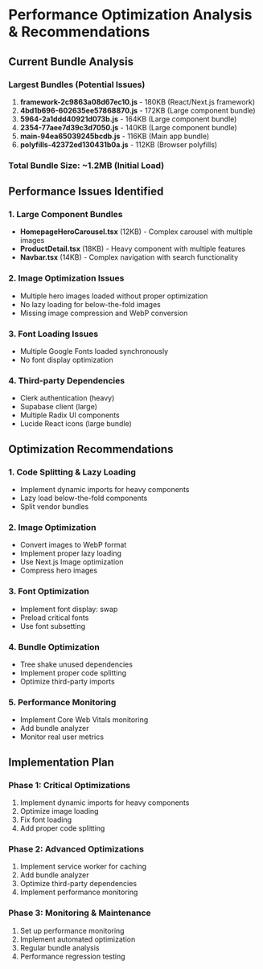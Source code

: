 # Performance Optimization Analysis & Recommendations

## Current Bundle Analysis

### Largest Bundles (Potential Issues)
1. **framework-2c9863a08d67ec10.js** - 180KB (React/Next.js framework)
2. **4bd1b696-602635ee57868870.js** - 172KB (Large component bundle)
3. **5964-2a1ddd40921d073b.js** - 164KB (Large component bundle)
4. **2354-77aee7d39c3d7050.js** - 140KB (Large component bundle)
5. **main-94ea65039245bcdb.js** - 116KB (Main app bundle)
6. **polyfills-42372ed130431b0a.js** - 112KB (Browser polyfills)

### Total Bundle Size: ~1.2MB (Initial Load)

## Performance Issues Identified

### 1. Large Component Bundles
- **HomepageHeroCarousel.tsx** (12KB) - Complex carousel with multiple images
- **ProductDetail.tsx** (18KB) - Heavy component with multiple features
- **Navbar.tsx** (14KB) - Complex navigation with search functionality

### 2. Image Optimization Issues
- Multiple hero images loaded without proper optimization
- No lazy loading for below-the-fold images
- Missing image compression and WebP conversion

### 3. Font Loading Issues
- Multiple Google Fonts loaded synchronously
- No font display optimization

### 4. Third-party Dependencies
- Clerk authentication (heavy)
- Supabase client (large)
- Multiple Radix UI components
- Lucide React icons (large bundle)

## Optimization Recommendations

### 1. Code Splitting & Lazy Loading
- Implement dynamic imports for heavy components
- Lazy load below-the-fold components
- Split vendor bundles

### 2. Image Optimization
- Convert images to WebP format
- Implement proper lazy loading
- Use Next.js Image optimization
- Compress hero images

### 3. Font Optimization
- Implement font display: swap
- Preload critical fonts
- Use font subsetting

### 4. Bundle Optimization
- Tree shake unused dependencies
- Implement proper code splitting
- Optimize third-party imports

### 5. Performance Monitoring
- Implement Core Web Vitals monitoring
- Add bundle analyzer
- Monitor real user metrics

## Implementation Plan

### Phase 1: Critical Optimizations
1. Implement dynamic imports for heavy components
2. Optimize image loading
3. Fix font loading
4. Add proper code splitting

### Phase 2: Advanced Optimizations
1. Implement service worker for caching
2. Add bundle analyzer
3. Optimize third-party dependencies
4. Implement performance monitoring

### Phase 3: Monitoring & Maintenance
1. Set up performance monitoring
2. Implement automated optimization
3. Regular bundle analysis
4. Performance regression testing